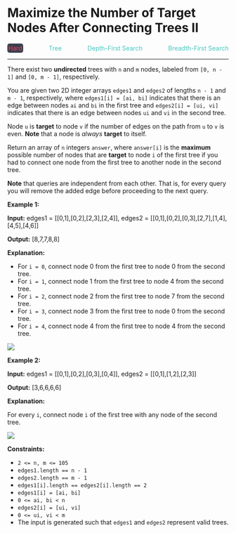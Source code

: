 # Maximize the Number of Target Nodes After Connecting Trees II

<div style="display: flex; justify-content: space-between; align-items: center">
<div style="color: #ff375f;
padding: 2px; background-color: #3a3f4b; border-radius: 5px;">Hard</div>
<div style="color: #46c6c2">Tree</div>
<div style="color: #46c6c2">Depth-First Search</div>
<div style="color: #46c6c2">Breadth-First Search</div>
</div>

---

There exist two **undirected** trees with `n` and `m` nodes, labeled from `[0, n - 1]` and `[0, m - 1]`, respectively.

You are given two 2D integer arrays `edges1` and `edges2` of lengths `n - 1` and `m - 1`, respectively, where `edges1[i] = [ai, bi]` indicates that there is an edge between nodes `ai` and `bi` in the first tree and `edges2[i] = [ui, vi]` indicates that there is an edge between nodes `ui` and `vi` in the second tree.

Node `u` is **target** to node `v` if the number of edges on the path from `u` to `v` is even. **Note** that a node is _always_ **target** to itself.

Return an array of `n` integers `answer`, where `answer[i]` is the **maximum** possible number of nodes that are **target** to node `i` of the first tree if you had to connect one node from the first tree to another node in the second tree.

**Note** that queries are independent from each other. That is, for every query you will remove the added edge before proceeding to the next query.

**Example 1:**

**Input:** edges1 = \[\[0,1\],\[0,2\],\[2,3\],\[2,4\]\], edges2 = \[\[0,1\],\[0,2\],\[0,3\],\[2,7\],\[1,4\],\[4,5\],\[4,6\]\]

**Output:** \[8,7,7,8,8\]

**Explanation:**

*   For `i = 0`, connect node 0 from the first tree to node 0 from the second tree.
*   For `i = 1`, connect node 1 from the first tree to node 4 from the second tree.
*   For `i = 2`, connect node 2 from the first tree to node 7 from the second tree.
*   For `i = 3`, connect node 3 from the first tree to node 0 from the second tree.
*   For `i = 4`, connect node 4 from the first tree to node 4 from the second tree.

![](https://assets.leetcode.com/uploads/2024/09/24/3982-1.png)

**Example 2:**

**Input:** edges1 = \[\[0,1\],\[0,2\],\[0,3\],\[0,4\]\], edges2 = \[\[0,1\],\[1,2\],\[2,3\]\]

**Output:** \[3,6,6,6,6\]

**Explanation:**

For every `i`, connect node `i` of the first tree with any node of the second tree.

![](https://assets.leetcode.com/uploads/2024/09/24/3928-2.png)

**Constraints:**

*   `2 <= n, m <= 105`
*   `edges1.length == n - 1`
*   `edges2.length == m - 1`
*   `edges1[i].length == edges2[i].length == 2`
*   `edges1[i] = [ai, bi]`
*   `0 <= ai, bi < n`
*   `edges2[i] = [ui, vi]`
*   `0 <= ui, vi < m`
*   The input is generated such that `edges1` and `edges2` represent valid trees.